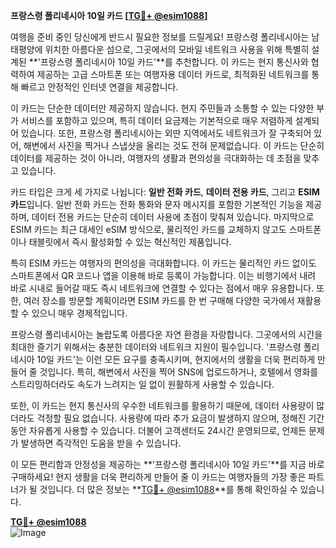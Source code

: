 **프랑스령 폴리네시아 10일 카드 [[TG💪+ @esim1088](https://t.me/s/esim1088)]**

여행을 준비 중인 당신에게 반드시 필요한 정보를 드릴게요! 프랑스령 폴리네시아는 남태평양에 위치한 아름다운 섬으로, 그곳에서의 모바일 네트워크 사용을 위해 특별히 설계된 **'프랑스령 폴리네시아 10일 카드'**를 추천합니다. 이 카드는 현지 통신사와 협력하여 제공하는 고급 스마트폰 또는 여행자용 데이터 카드로, 최적화된 네트워크를 통해 빠르고 안정적인 인터넷 연결을 제공합니다.

이 카드는 단순한 데이터만 제공하지 않습니다. 현지 주민들과 소통할 수 있는 다양한 부가 서비스를 포함하고 있으며, 특히 데이터 요금제는 기본적으로 매우 저렴하게 설계되어 있습니다. 또한, 프랑스령 폴리네시아는 외딴 지역에서도 네트워크가 잘 구축되어 있어, 해변에서 사진을 찍거나 스냅샷을 올리는 것도 전혀 문제없습니다. 이 카드는 단순히 데이터를 제공하는 것이 아니라, 여행자의 생활과 편의성을 극대화하는 데 초점을 맞추고 있습니다.

카드 타입은 크게 세 가지로 나뉩니다: **일반 전화 카드**, **데이터 전용 카드**, 그리고 **ESIM 카드**입니다. 일반 전화 카드는 전화 통화와 문자 메시지를 포함한 기본적인 기능을 제공하며, 데이터 전용 카드는 단순히 데이터 사용에 초점이 맞춰져 있습니다. 마지막으로 ESIM 카드는 최근 대세인 eSIM 방식으로, 물리적인 카드를 교체하지 않고도 스마트폰이나 태블릿에서 즉시 활성화할 수 있는 혁신적인 제품입니다.

특히 ESIM 카드는 여행자의 편의성을 극대화합니다. 이 카드는 물리적인 카드 없이도 스마트폰에서 QR 코드나 앱을 이용해 바로 등록이 가능합니다. 이는 비행기에서 내려 바로 시내로 들어갈 때도 즉시 네트워크에 연결할 수 있다는 점에서 매우 유용합니다. 또한, 여러 장소를 방문할 계획이라면 ESIM 카드를 한 번 구매해 다양한 국가에서 재활용할 수 있으니 매우 경제적입니다.

프랑스령 폴리네시아는 놀랍도록 아름다운 자연 환경을 자랑합니다. 그곳에서의 시간을 최대한 즐기기 위해서는 충분한 데이터와 네트워크 지원이 필수입니다. '프랑스령 폴리네시아 10일 카드'는 이런 모든 요구를 충족시키며, 현지에서의 생활을 더욱 편리하게 만들어 줄 것입니다. 특히, 해변에서 사진을 찍어 SNS에 업로드하거나, 호텔에서 영화를 스트리밍하더라도 속도가 느려지는 일 없이 원활하게 사용할 수 있습니다.

또한, 이 카드는 현지 통신사의 우수한 네트워크를 활용하기 때문에, 데이터 사용량이 많더라도 걱정할 필요 없습니다. 사용량에 따라 추가 요금이 발생하지 않으며, 정해진 기간 동안 자유롭게 사용할 수 있습니다. 더불어 고객센터도 24시간 운영되므로, 언제든 문제가 발생하면 즉각적인 도움을 받을 수 있습니다.

이 모든 편리함과 안정성을 제공하는 **'프랑스령 폴리네시아 10일 카드'**를 지금 바로 구매하세요! 현지 생활을 더욱 편리하게 만들어 줄 이 카드는 여행자들의 가장 좋은 파트너가 될 것입니다. 더 많은 정보는 **[TG💪+ @esim1088](https://t.me/s/esim1088)**를 통해 확인하실 수 있습니다.

**[TG💪+ @esim1088](https://t.me/s/esim1088)**  
![Image](https://i.postimg.cc/Y0z9fWf4/image.png)